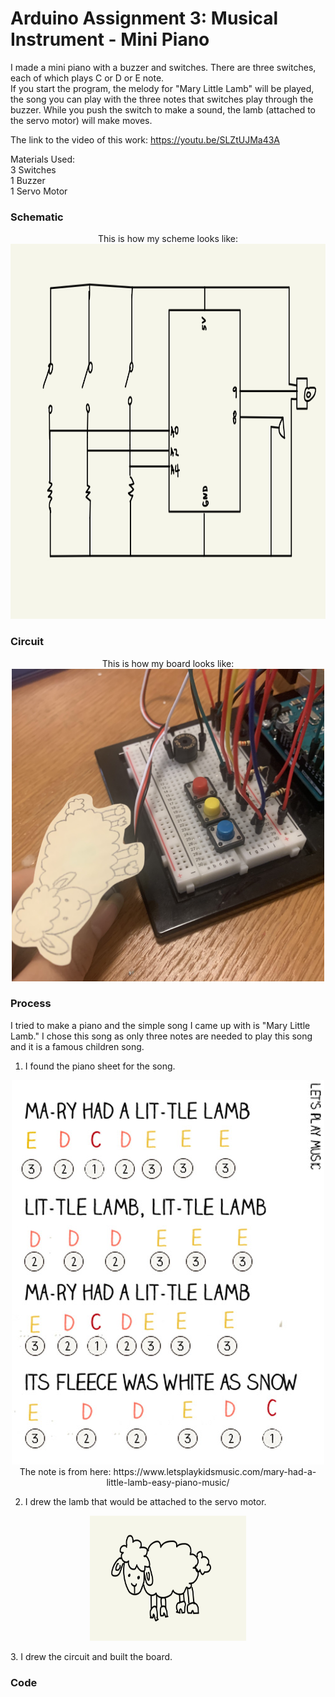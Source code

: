 # Arduino Assignment 3: Musical Instrument - Mini Piano

I made a mini piano with a buzzer and switches. There are three switches, each of which plays C or D or E note. <br>
If you start the program, the melody for "Mary Little Lamb" will be played, the song you can play with the three notes that switches play through the buzzer. While you push the switch to make a sound, the lamb (attached to the servo motor) will make moves. <br>

The link to the video of this work: https://youtu.be/SLZtUJMa43A

Materials Used:<br>
3 Switches<br>
1 Buzzer<br>
1 Servo Motor<br>

### Schematic
<p align="center">
  This is how my scheme looks like: <br>
  <img src="circuit.jpg" width="800" height="600"><br>
</p>

### Circuit
<p align="center">
  This is how my board looks like: <br>
  <img src="board.jpg" width="500" height="500"><br>
</p>

### Process
I tried to make a piano and the simple song I came up with is "Mary Little Lamb." I chose this song as only three notes are needed to play this song and it is a famous children song.

1. I found the piano sheet for the song. <br>
  <p align="center">
  <img src="notes.jpg" width="500" height="615"><br>
  The note is from here: https://www.letsplaykidsmusic.com/mary-had-a-little-lamb-easy-piano-music/ <br>
  </p>
    
2. I drew the lamb that would be attached to the servo motor.
  <p align="center">
    <img src="lamb.jpg" width="250" height="200"><br>
  </p>
3. I drew the circuit and built the board.

### Code

